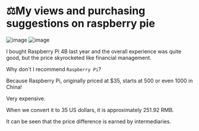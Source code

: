 # ⚖My views and purchasing suggestions on raspberry pie

![image](https://img.shields.io/badge/Raspberry_Pi-4B-blue)
![image](https://img.shields.io/badge/Purchase_Guide-blue)

I bought Raspberry Pi 4B last year and the overall experience was quite good, but the price skyrocketed like financial management.

Why don't I recommend `Raspberry Pi`? 

Because Raspberry Pi, originally priced at $35, starts at 500 or even 1000 in China!

Very expensive. 

When we convert it to 35 US dollars, it is approximately 251.92 RMB. 

It can be seen that the price difference is earned by intermediaries.

